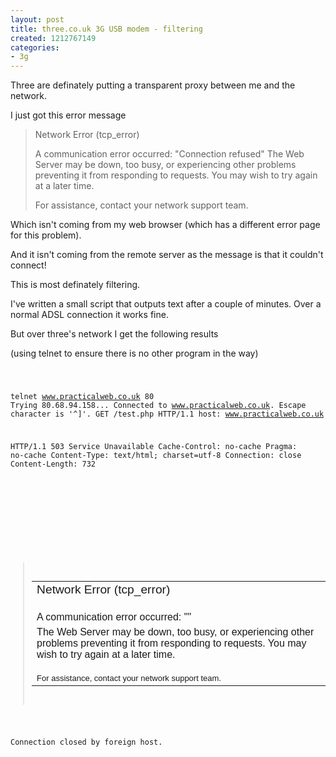 ```yaml
---
layout: post
title: three.co.uk 3G USB modem - filtering
created: 1212767149
categories:
- 3g
---
```

Three are definately putting a transparent proxy between me and the network.

I just got this error message

<blockquote>
Network Error (tcp_error)

A communication error occurred: "Connection refused"
The Web Server may be down, too busy, or experiencing other problems preventing it from responding to requests. You may wish to try again at a later time.

For assistance, contact your network support team. 
</blockquote>

Which isn't coming from my web browser (which has a different error page for this problem).

And it isn't coming from the remote server as the message is that it couldn't connect!

<!--break-->

This is most definately filtering.

I've written a small script that outputs text after a couple of minutes. Over a normal ADSL connection it works fine.

But over three's network I get the following results

(using telnet to ensure there is no other program in the way)

<code>

telnet www.practicalweb.co.uk 80
Trying 80.68.94.158...
Connected to www.practicalweb.co.uk.
Escape character is '^]'.
GET /test.php HTTP/1.1
host: www.practicalweb.co.uk

HTTP/1.1 503 Service Unavailable
Cache-Control: no-cache
Pragma: no-cache
Content-Type: text/html; charset=utf-8
Connection: close
Content-Length: 732

<HTML><HEAD>
<TITLE>Network Error</TITLE>
</HEAD>
<BODY>
<FONT face="Helvetica">
<big><strong></strong></big><BR>
</FONT>
<blockquote>
<TABLE border=0 cellPadding=1 width="80%">
<TR><TD>
<FONT face="Helvetica">
<big>Network Error (tcp_error)</big>
<BR>
<BR>
</FONT>
</TD></TR>
<TR><TD>
<FONT face="Helvetica">
A communication error occurred: ""
</FONT>
</TD></TR>
<TR><TD>
<FONT face="Helvetica">
The Web Server may be down, too busy, or experiencing other problems preventing it from responding to requests. You may wish to try again at a later time.
</FONT>
</TD></TR>
<TR><TD>
<FONT face="Helvetica" SIZE=2>
<BR>
For assistance, contact your network support team.
</FONT>
</TD></TR>
</TABLE>
</blockquote>
</FONT>
</BODY></HTML>
Connection closed by foreign host.
</code>

